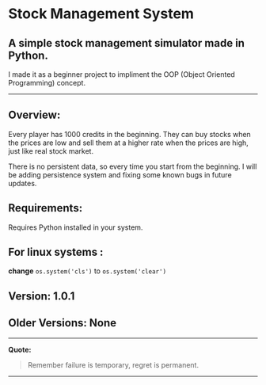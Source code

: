 # Stock Management System

## A simple stock management simulator made in Python.

I made it as a beginner project to impliment the OOP (Object Oriented Programming) concept.

***

## Overview:

Every player has 1000 credits in the beginning. They can buy stocks when the prices are low and sell them at a higher rate when the prices are high, just like real stock market.

There is no persistent data, so every time you start from the beginning. I will be adding persistence system and fixing some known bugs in future updates.


## Requirements:

Requires Python installed in your system.

## For linux systems :
**change** ``os.system('cls')`` to ``os.system('clear')``

## Version: 1.0.1
## Older Versions: None
***
**Quote:**
>Remember failure is temporary, regret is permanent.
***

